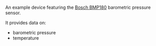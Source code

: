 An example device featuring the [Bosch BMP180](https://www.bosch-sensortec.com/bst/products/all_products/bmp180) barometric pressure sensor.

It provides data on:
 - barometric pressure
 - temperature

